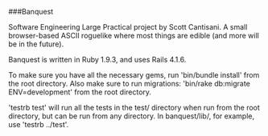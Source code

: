 ###Banquest

Software Engineering Large Practical project by Scott Cantisani. A small browser-based ASCII roguelike where most things are edible (and more will be in the future).

Banquest is written in Ruby 1.9.3, and uses Rails 4.1.6.

To make sure you have all the necessary gems, run 'bin/bundle install' from the root directory.
Also make sure to run migrations: 'bin/rake db:migrate ENV=development' from the root directory.

'testrb test' will run all the tests in the test/ directory when run from the root directory, but can be run from any directory. In banquest/lib/, for example, use 'testrb ../test'.
